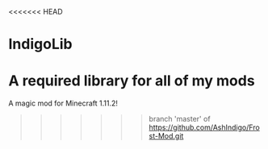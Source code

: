 <<<<<<< HEAD
# IndigoLib
A required library for all of my mods
=======
A magic mod for Minecraft 1.11.2!
>>>>>>> branch 'master' of https://github.com/AshIndigo/Frost-Mod.git
